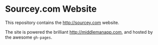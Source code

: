 # Sourcey.com Website 

This repository contains the http://sourcey.com website.

The site is powered the brilliant http://middlemanapp.com, and hosted by the awesome `gh-pages`. 